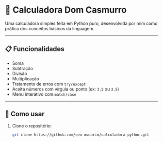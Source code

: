# 🧮 Calculadora Dom Casmurro

Uma calculadora simples feita em Python puro, desenvolvida por mim como prática dos conceitos básicos da linguagem.

---

## 📋 Funcionalidades

- Soma
- Subtração
- Divisão
- Multiplicação
- Tratamento de erros com `try/except`
- Aceita números com vírgula ou ponto (ex: `3,5` ou `3.5`)
- Menu interativo com `match/case`

---

## 🚀 Como usar

1. Clone o repositório:
   ```bash
   git clone https://github.com/seu-usuario/calculadora-python.git
